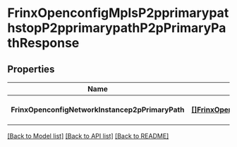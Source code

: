# FrinxOpenconfigMplsP2pprimarypathstopP2pprimarypathP2pPrimaryPathResponse

## Properties
Name | Type | Description | Notes
------------ | ------------- | ------------- | -------------
**FrinxOpenconfigNetworkInstancep2pPrimaryPath** | [**[]FrinxOpenconfigMplsP2pprimarypathstopP2pprimarypathP2pPrimaryPath**](frinx.openconfig.mpls.p2pprimarypathstop.p2pprimarypath.P2pPrimaryPath.md) |  | [optional] [default to null]

[[Back to Model list]](../README.md#documentation-for-models) [[Back to API list]](../README.md#documentation-for-api-endpoints) [[Back to README]](../README.md)


